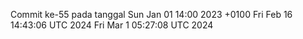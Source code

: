 Commit ke-55 pada tanggal Sun Jan 01 14:00 2023 +0100
Fri Feb 16 14:43:06 UTC 2024
Fri Mar  1 05:27:08 UTC 2024
